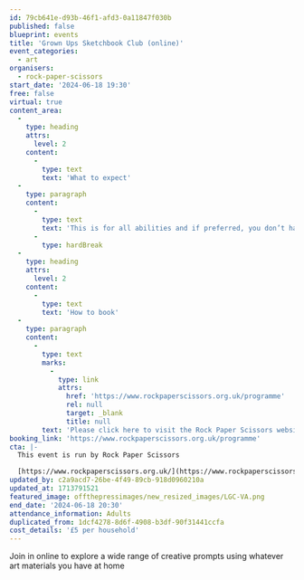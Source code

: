 ```yaml
---
id: 79cb641e-d93b-46f1-afd3-0a11847f030b
published: false
blueprint: events
title: 'Grown Ups Sketchbook Club (online)'
event_categories:
  - art
organisers:
  - rock-paper-scissors
start_date: '2024-06-18 19:30'
free: false
virtual: true
content_area:
  -
    type: heading
    attrs:
      level: 2
    content:
      -
        type: text
        text: 'What to expect'
  -
    type: paragraph
    content:
      -
        type: text
        text: 'This is for all abilities and if preferred, you don’t have to be visible or contribute in any way if you choose. Everybody is welcome!'
      -
        type: hardBreak
  -
    type: heading
    attrs:
      level: 2
    content:
      -
        type: text
        text: 'How to book'
  -
    type: paragraph
    content:
      -
        type: text
        marks:
          -
            type: link
            attrs:
              href: 'https://www.rockpaperscissors.org.uk/programme'
              rel: null
              target: _blank
              title: null
        text: 'Please click here to visit the Rock Paper Scissors website and book your place.'
booking_link: 'https://www.rockpaperscissors.org.uk/programme'
cta: |-
  This event is run by Rock Paper Scissors

  [https://www.rockpaperscissors.org.uk/](https://www.rockpaperscissors.org.uk/)
updated_by: c2a9acd7-26be-4f49-89cb-918d0960210a
updated_at: 1713791521
featured_image: offthepressimages/new_resized_images/LGC-VA.png
end_date: '2024-06-18 20:30'
attendance_information: Adults
duplicated_from: 1dcf4278-8d6f-4908-b3df-90f31441ccfa
cost_details: '£5 per household'
---
```

Join in online to explore a wide range of creative prompts using whatever art materials you have at home